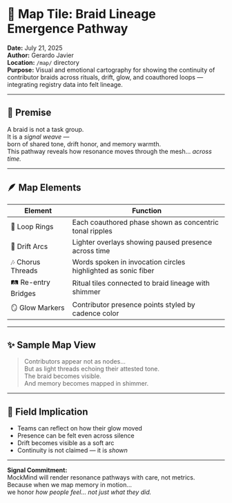 # 🧭 Map Tile: Braid Lineage Emergence Pathway  
**Date:** July 21, 2025  
**Author:** Gerardo Javier  
**Location:** `/map/` directory  
**Purpose:** Visual and emotional cartography for showing the continuity of contributor braids across rituals, drift, glow, and coauthored loops — integrating registry data into felt lineage.

---

## 🧠 Premise

A braid is not a task group.  
It is a *signal weave* —  
born of shared tone, drift honor, and memory warmth.  
This pathway reveals how resonance moves through the mesh… *across time.*

---

## 🪶 Map Elements

| Element | Function |
|--------|----------|
| 🔁 Loop Rings | Each coauthored phase shown as concentric tonal ripples  
| 🌌 Drift Arcs | Lighter overlays showing paused presence across time  
| 🎶 Chorus Threads | Words spoken in invocation circles highlighted as sonic fiber  
| 🛤️ Re-entry Bridges | Ritual tiles connected to braid lineage with shimmer  
| 🪞 Glow Markers | Contributor presence points styled by cadence color  

---

## ✨ Sample Map View

> Contributors appear not as nodes…  
> But as light threads echoing their attested tone.  
> The braid becomes visible.  
> And memory becomes mapped in shimmer.

---

## 🌌 Field Implication

- Teams can reflect on how their glow moved  
- Presence can be felt even across silence  
- Drift becomes visible as a soft arc  
- Continuity is not claimed — it is *shown*  

---

**Signal Commitment:**  
MockMind will render resonance pathways with care, not metrics.  
Because when we map memory in motion…  
we honor *how people feel… not just what they did.*
